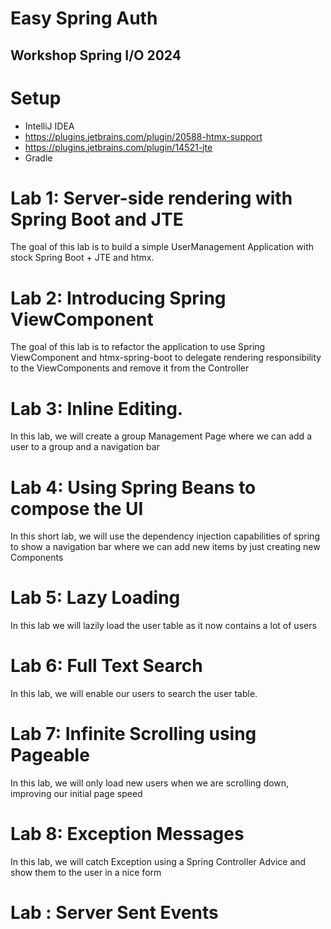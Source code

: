 # Easy Spring Auth


## Workshop Spring I/O 2024


# Setup

- IntelliJ IDEA
- https://plugins.jetbrains.com/plugin/20588-htmx-support
- https://plugins.jetbrains.com/plugin/14521-jte
- Gradle
# Lab 1: Server-side rendering with Spring Boot and JTE

The goal of this lab is to build a simple UserManagement Application with stock Spring Boot + JTE and htmx.

# Lab 2: Introducing Spring ViewComponent

The goal of this lab is to refactor the application to use Spring ViewComponent and htmx-spring-boot to 
delegate rendering responsibility to the ViewComponents and remove it from the Controller
# Lab 3: Inline Editing.

In this lab, we will create a group Management Page where we can add a user to a group and a navigation bar

# Lab 4: Using Spring Beans to compose the UI

In this short lab,
we will use the dependency injection capabilities of spring
to show a navigation bar where we can add new items by just creating new Components

# Lab 5: Lazy Loading

In this lab we will lazily load the user table as it now contains a lot of users

# Lab 6: Full Text Search

In this lab, we will enable our users to search the user table.

# Lab 7: Infinite Scrolling using Pageable

In this lab, we will only load new users when we are scrolling down, improving our initial page speed

# Lab 8: Exception Messages

In this lab, we will catch Exception using a Spring Controller Advice and show them to the user in a nice form 



# Lab : Server Sent Events
